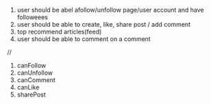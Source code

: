 1. user should be abel afollow/unfollow page/user account and have followeees
2. user should be able to create, like, share post / add comment
3. top recommend articles(feed)
4. user should be able to comment on a comment

//
1. canFollow
2. canUnfollow
3. canComment
4. canLike
5. sharePost
